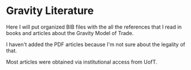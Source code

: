 # Gravity Literature

Here I will put organized BIB files with the all the references that I read in books and articles about the Gravity Model of Trade.

I haven't added the PDF articles because I'm not sure about the
legality of that.

Most articles were obtained via institutional access from UofT.
